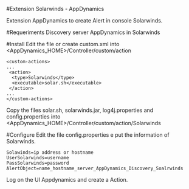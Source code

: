 #Extension Solarwinds - AppDynamics

Extension AppDynamics to create Alert in console Solarwinds.

#Requeriments
Discovery server AppDynamics in Solarwinds

#Install
Edit the file or create custom.xml into <AppDynamics_HOME>/Controller/custom/action
```
<custom-actions>
...
 <action>
  <type>Solarwinds</type>
  <executable>solar.sh</executable>
 </action>
...
</custom-actions>
```
Copy the files solar.sh, solarwinds.jar, log4j.properties and config.properties into <AppDynamics_HOME>/Controller/custom/action/Solarwinds

#Configure
Edit the file config.properties e put the information of Solarwinds.
```
Solawinds=ip address or hostname
UserSolarwinds=username
PassSolarwinds=password
AlertObject=name_hostname_server_AppDynamics_Discovery_Soalrwinds
```
Log on the UI Appdynamics and create a Action.
